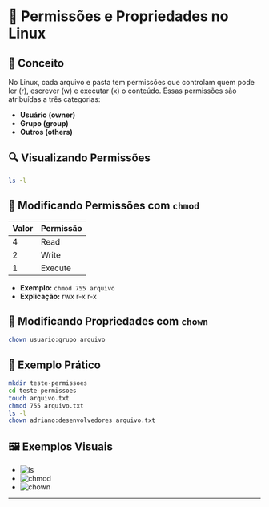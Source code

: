 # 🔐 Permissões e Propriedades no Linux

## 🧠 Conceito
No Linux, cada arquivo e pasta tem permissões que controlam quem pode ler (r), escrever (w) e executar (x) o conteúdo. Essas permissões são atribuídas a três categorias:
- **Usuário (owner)**
- **Grupo (group)**
- **Outros (others)**

## 🔍 Visualizando Permissões
```bash
ls -l
```

## 🔧 Modificando Permissões com `chmod`
| Valor | Permissão |
|-------|-----------|
| 4     | Read      |
| 2     | Write     |
| 1     | Execute   |

- **Exemplo:** `chmod 755 arquivo`
- **Explicação:** rwx r-x r-x

## 👑 Modificando Propriedades com `chown`
```bash
chown usuario:grupo arquivo
```

## 🧪 Exemplo Prático
```bash
mkdir teste-permissoes
cd teste-permissoes
touch arquivo.txt
chmod 755 arquivo.txt
ls -l
chown adriano:desenvolvedores arquivo.txt
```

## 🖼️ Exemplos Visuais
- ![ls](../imagens/permissoes-ls.png)
- ![chmod](../imagens/permissoes-chmod.png)
- ![chown](../imagens/permissoes-chown.png)

---